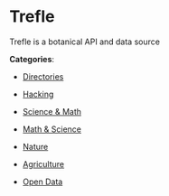 # Trefle

Trefle is a botanical API and data source

**Categories**:

- [Directories](https://github/apis-list/apis-list#directories)

- [Hacking](https://github/apis-list/apis-list#hacking)

- [Science & Math](https://github/apis-list/apis-list#science-and-math)

- [Math & Science](https://github/apis-list/apis-list#math-and-science)

- [Nature](https://github/apis-list/apis-list#nature)

- [Agriculture](https://github/apis-list/apis-list#agriculture)

- [Open Data](https://github/apis-list/apis-list#open-data)



